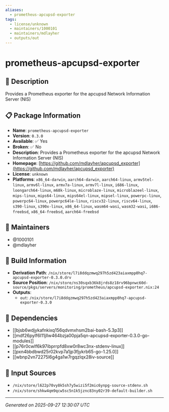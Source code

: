 ```yaml
---
aliases:
  - prometheus-apcupsd-exporter
tags:
  - license/unknown
  - maintainers/1000101
  - maintainers/mdlayher
  - outputs/out
---
```


# prometheus-apcupsd-exporter

## 📝 Description

Provides a Prometheus exporter for the apcupsd Network Information Server (NIS)

## 📋 Package Information

- **Name**: `prometheus-apcupsd-exporter`
- **Version**: `0.3.0`
- **Available**: ✅ Yes
- **Broken**: ✅ No
- **Description**: Provides a Prometheus exporter for the apcupsd Network Information Server (NIS)
- **Homepage**: [https://github.com/mdlayher/apcupsd_exporter](https://github.com/mdlayher/apcupsd_exporter)
- **License**: `unknown`
- **Platforms**: `x86_64-darwin`, `aarch64-darwin`, `aarch64-linux`, `armv5tel-linux`, `armv6l-linux`, `armv7a-linux`, `armv7l-linux`, `i686-linux`, `loongarch64-linux`, `m68k-linux`, `microblaze-linux`, `microblazeel-linux`, `mips-linux`, `mips64-linux`, `mips64el-linux`, `mipsel-linux`, `powerpc-linux`, `powerpc64-linux`, `powerpc64le-linux`, `riscv32-linux`, `riscv64-linux`, `s390-linux`, `s390x-linux`, `x86_64-linux`, `wasm64-wasi`, `wasm32-wasi`, `i686-freebsd`, `x86_64-freebsd`, `aarch64-freebsd`
## 👥 Maintainers

- @1000101
- @mdlayher


## 🔧 Build Information

- **Derivation Path**: `/nix/store/l7i8ddqzmwq297h5zd423aiaxmpp0hq7-apcupsd-exporter-0.3.0.drv`
- **Source Position**: `/nix/store/ns30sqxb36k8jrds8z18rv96bpnwc60d-source/pkgs/servers/monitoring/prometheus/apcupsd-exporter.nix:24`
- **Outputs**:
  - `out`:  `/nix/store/l7i8ddqzmwq297h5zd423aiaxmpp0hq7-apcupsd-exporter-0.3.0`

## 🔗 Dependencies

- [[bjsb6wdjykafnkixq156qdvmxhsm2bai-bash-5.3p3]]
- [[mdf26pylf6l11jllw464bzja00pja5qn-apcupsd-exporter-0.3.0-go-modules]]
- [[p76r0cwlf6k97ibprrpfd8xw0r8wc3nx-stdenv-linux]]
- [[pxn4bbdbwd25r02kvp7a1jp3fjykrb65-go-1.25.0]]
- [[wbnp2vn72275l6g4ga1w7rgqzlqx28iv-source]]

## 📁 Input Sources

- `/nix/store/l622p70vy8k5sh7y5wizi5f2mic6ynpg-source-stdenv.sh`
- `/nix/store/shkw4qm9qcw5sc5n1k5jznc83ny02r39-default-builder.sh`

---
*Generated on 2025-09-27 12:30:07 UTC*
